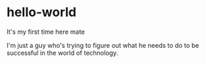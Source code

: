 # hello-world
It's my first time here mate

I'm just a guy who's trying to figure out what he needs to do to be successful in the world of technology.
